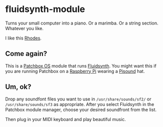 # fluidsynth-module

Turns your small computer into a piano. Or a marimba. Or a string section. Whatever you like.

I like this [Rhodes](https://musical-artifacts.com/artifacts/1489).


## Come again?

This is a [Patchbox OS](https://blokas.io/patchbox-os/) module that runs [Fluidsynth](https://www.fluidsynth.org/). You might want this if you are running Patchbox on a [Raspberry Pi](https://www.raspberrypi.com/) wearing a [Pisound](https://blokas.io/pisound/) hat.

## Um, ok?

Drop any soundfont files you want to use in `/usr/share/sounds/sf2/`
or `/usr/share/sounds/sf3` as appropriate. After you select Fluidsynth in the Patchbox module manager, choose your desired soundfront from the list.

Then plug in your MIDI keyboard and play beautiful music.

